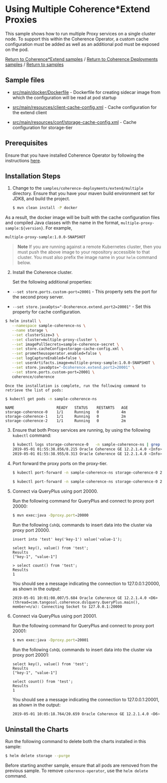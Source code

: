 # Using Multiple Coherence*Extend Proxies       

This sample shows how to run multiple Proxy services on a single cluster node. To support this within the Coherence Operator, a custom cache configuration must be added as well as an additional pod must be exposed on the pod.

[Return to Coherence*Extend samples](../) / [Return to Coherence Deployments samples](../../) / [Return to samples](../../../README.md#list-of-samples)

## Sample files

* [src/main/docker/Dockerfile](src/main/docker/Dockerfile) - Dockerfile for creating sidecar image from which the configuration will be read at pod startup

* [src/main/resources/client-cache-config.xml](src/main/resources/client-cache-config.xml) - Cache configuration for the extend client

* [src/main/resources/conf/storage-cache-config.xml](src/main/resources/conf/storage-cache-config.xml) - Cache configuration for storage-tier

## Prerequisites

Ensure that you have installed Coherence Operator by following the instructions [here](../../../README.md#install-the-coherence-operator).

## Installation Steps

1. Change to the `samples/coherence-deployments/extend/multiple` directory. Ensure that you have your maven build environment set for JDK8, and build the project.

   ```bash
   $ mvn clean install -P docker
   ```

  As a result, the docker image will be built with the cache configuration files and compiled Java classes with the name in the format, `multiple-proxy-sample:${version}`. For example,

   ```bash
   multiple-proxy-sample:1.0.0-SNAPSHOT
   ```

   > **Note** If you are running against a remote Kubernetes cluster, then you must
   > push the above image to your repository accessible to that cluster. You must also
   > prefix the image name in your `helm` command below.

2. Install the Coherence cluster.

   Set the following additional properties:

  * `--set store.ports.custom-port=20001` - This property sets the port for the second proxy server.

  *  `--set store.javaOpts="-Dcoherence.extend.port2=20001"` -  Set this property for cache configuration.

   ```bash
   $ helm install \
      --namespace sample-coherence-ns \
      --name storage \
      --set clusterSize=3 \
      --set cluster=multiple-proxy-cluster \
      --set imagePullSecrets=sample-coherence-secret \
      --set store.cacheConfig=storage-cache-config.xml \
      --set prometheusoperator.enabled=false \
      --set logCaptureEnabled=false \
      --set userArtifacts.image=multiple-proxy-sample:1.0.0-SNAPSHOT \
      --set store.javaOpts="-Dcoherence.extend.port2=20001" \
      --set store.ports.custom-port=20001 \
      coherence/coherence
   ```

    Once the installation is complete, run the following command to retrieve the list of pods:

   ```bash
   $ kubectl get pods -n sample-coherence-ns
   ```
   ```console
   NAME                   READY   STATUS    RESTARTS   AGE
   storage-coherence-0    1/1     Running   0          4m
   storage-coherence-1    1/1     Running   0          2m   
   storage-coherence-2    1/1     Running   0          2m
   ```

3. Ensure that both Proxy services are running, by using the following `kubectl` command:

   ```bash
   $ kubectl logs storage-coherence-0   -n sample-coherence-ns | grep 'TcpAcceptor now listening' | grep ProxyService   
   2019-05-01 01:55:38.856/8.215 Oracle Coherence GE 12.2.1.4.0 <Info> (thread=Proxy:ProxyService1:TcpAcceptor, member=1): TcpAcceptor now listening for connections on storage-coherence-0.coherence.sample-coherence-ns.svc.cluster.local:20000
   2019-05-01 01:55:38.955/8.313 Oracle Coherence GE 12.2.1.4.0 <Info> (thread=Proxy:ProxyService2:TcpAcceptor, member=1): TcpAcceptor now listening for connections on storage-coherence-0.coherence.sample-coherence-ns.svc.cluster.local:20001
   ```   

4. Port forward the proxy ports on the proxy-tier.

   ```bash
   $ kubectl port-forward -n sample-coherence-ns storage-coherence-0 20000:20000
   ```

   ```bash
   $ kubectl port-forward -n sample-coherence-ns storage-coherence-0 20001:20001
   ```

5. Connect via QueryPlus using port 20000.

   Run the following command for QueryPlus and connect to proxy port 20000:

   ```bash
   $ mvn exec:java -Dproxy.port=20000
   ```

   Run the following `CohQL` commands to insert data into the cluster via proxy port 20000.

   ```
   insert into 'test' key('key-1') value('value-1');

   select key(), value() from 'test';
   Results
   ["key-1", "value-1"]

   > select count() from 'test';
   Results
   1
   ```

   You should see a message indicating the connection to 127.0.0.1:20000, as shown in the output:

   ```console
   2019-05-01 10:01:08.007/5.684 Oracle Coherence GE 12.2.1.4.0 <D6> (thread=com.tangosol.coherence.dslquery.QueryPlus.main(), member=n/a): Connecting Socket to 127.0.0.1:20000
   ```

6. Connect via QueryPlus using port 20001.

   Run the following command for QueryPlus and connect to proxy port 20001:

   ```bash
   $ mvn exec:java -Dproxy.port=20001
   ```

   Run the following `CohQL` commands to insert data into the cluster via proxy port 20001:

   ```
   select key(), value() from 'test';
   Results
   ["key-1", "value-1"]

   select count() from 'test';
   Results
   1
   ```

   You should see a message indicating the connection to 127.0.0.1:20001, as shown in the output:

   ```bash
   2019-05-01 10:05:18.764/20.659 Oracle Coherence GE 12.2.1.4.0 <D6> (thread=com.tangosol.coherence.dslquery.QueryPlus.main(), member=n/a): Connecting Socket to 127.0.0.1:20001   
   ```

## Uninstall the Charts

Run the following command to delete both the charts installed in this sample:

```bash
$ helm delete storage --purge
```

Before starting another sample, ensure that all  pods are removed from the previous sample. To remove `coherence-operator`, use the `helm delete` command.
